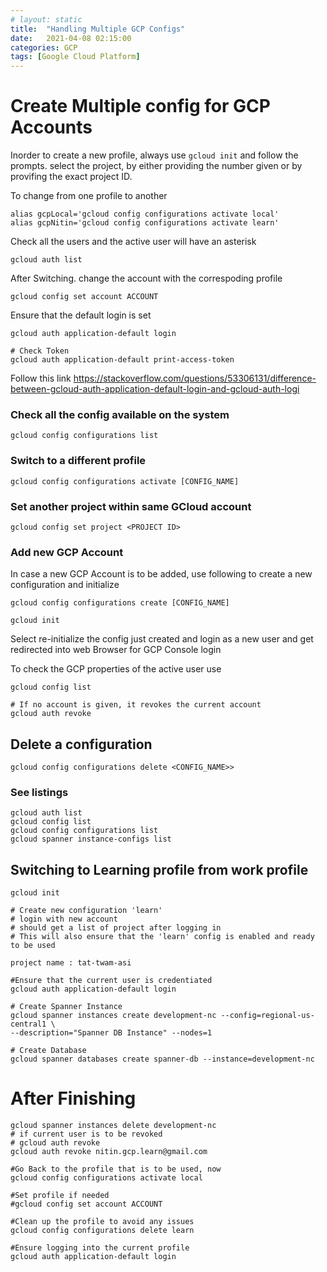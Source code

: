 ```yaml
---
# layout: static
title:  "Handling Multiple GCP Configs"
date:   2021-04-08 02:15:00
categories: GCP
tags: [Google Cloud Platform]
---
```


# Create Multiple config for GCP Accounts

Inorder to create a new profile, always use `gcloud init` and follow the
prompts.
select the project, by either providing the number given or by provifing the
exact project ID.

To change from one profile to another

```shell
alias gcpLocal='gcloud config configurations activate local'
alias gcpNitin='gcloud config configurations activate learn'
```

Check all the users and the active user will have an asterisk

```shell
gcloud auth list
```

After Switching. change the account with the correspoding profile

```shell
gcloud config set account ACCOUNT
```

Ensure that the default login is set

```shell
gcloud auth application-default login

# Check Token
gcloud auth application-default print-access-token
```

Follow this
link https://stackoverflow.com/questions/53306131/difference-between-gcloud-auth-application-default-login-and-gcloud-auth-logi

### Check all the config available on the system

```shell
gcloud config configurations list
```

### Switch to a different profile

```shell
gcloud config configurations activate [CONFIG_NAME]
```

### Set another project within same GCloud account

```shell
gcloud config set project <PROJECT ID>
```

### Add new GCP Account

In case a new GCP Account is to be added, use following to create a new
configuration and initialize

```shell
gcloud config configurations create [CONFIG_NAME]

gcloud init
```

Select re-initialize the config just created and login as a new user and get
redirected into web Browser for GCP Console login

To check the GCP properties of the active user use

```shell
gcloud config list
```

```shell
# If no account is given, it revokes the current account
gcloud auth revoke
```

## Delete a configuration

```shell
gcloud config configurations delete <CONFIG_NAME>>
```

### See listings

```shell
gcloud auth list
gcloud config list
gcloud config configurations list
gcloud spanner instance-configs list
```

## Switching to Learning profile from work profile

```shell
gcloud init

# Create new configuration 'learn'
# login with new account
# should get a list of project after logging in
# This will also ensure that the 'learn' config is enabled and ready to be used

project name : tat-twam-asi

#Ensure that the current user is credentiated
gcloud auth application-default login

# Create Spanner Instance
gcloud spanner instances create development-nc --config=regional-us-central1 \
--description="Spanner DB Instance" --nodes=1

# Create Database
gcloud spanner databases create spanner-db --instance=development-nc

```

# After Finishing

```shell
gcloud spanner instances delete development-nc
# if current user is to be revoked
# gcloud auth revoke
gcloud auth revoke nitin.gcp.learn@gmail.com

#Go Back to the profile that is to be used, now
gcloud config configurations activate local

#Set profile if needed
#gcloud config set account ACCOUNT

#Clean up the profile to avoid any issues
gcloud config configurations delete learn

#Ensure logging into the current profile
gcloud auth application-default login
```